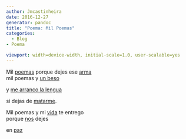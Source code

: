```yaml
---
author: Jmcastinheira
date: 2016-12-27
generator: pandoc
title: "Poema: Mil Poemas"
categories:
  - Blog
- Poema

viewport: width=device-width, initial-scale=1.0, user-scalable=yes
---
```




Mil
[poemas](http://www.google.es/search?q=poemas&ie=utf-8&oe=utf-8&aq=t&rls=org.mozilla:es-ES:official&client=firefox-a)
porque dejes ese
[arma](http://cosasdeladiplomacia.vodpod.com/video/276594-weapons-out-of-control)\
mil poemas y [un beso](http://www.youtube.com/watch?v=hfJ-aB9lCuA)

<div>

y [me arranco la
lengua](http://vientoafavor.files.wordpress.com/2007/03/silencio.jpg)



<div>

si dejas de
[matarme](http://video.google.es/videoplay?docid=584442836467694120&q=ni%C3%B1os+guerra&total=290&start=10&num=10&so=0&type=search&plindex=1).



Mil poemas y mi
[vida](http://concursos.ojodigital.net/albums/userpics/10006/MI%20VIDA%20MI%20FUTURO.jpg)
te entrego\
porque
[nos](http://www.cosasdeladiplomacia.info/por-quien-doblan-las-campanas)
dejes

<div>

en
[paz](http://video.google.es/videoplay?docid=-3248262453724539386&q=paz&total=25360&start=0&num=10&so=0&type=search&plindex=0)


